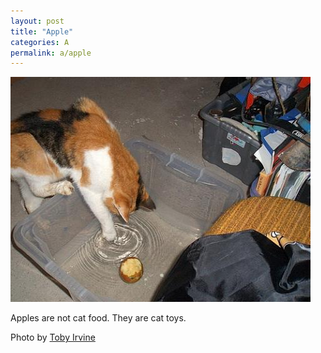 ```yaml
---
layout: post
title: "Apple"
categories: A
permalink: a/apple
---
```


<img src="/images/a/apple.jpg">

Apples are not cat food. They are cat toys.

Photo by <a href="http://www.flickr.com/photos/tobyirvine/316038962/">Toby Irvine</a>